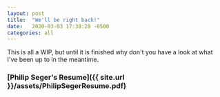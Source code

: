 ```yaml
---
layout: post
title:  "We'll be right back!"
date:   2020-03-03 17:38:28 -0500
categories: all
---
```

This is all a WIP, but until it is finished why don't you have a look at what I've been up to in the meantime.

### [Philip Seger's Resume]({{ site.url }}/assets/PhilipSegerResume.pdf)

